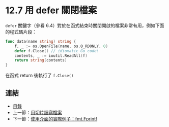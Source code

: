# 12.7 用 defer 關閉檔案

`defer` 關鍵字（參看 6.4）對於在函式結束時關閉開啟的檔案非常有用，例如下面的程式碼片段：

```go
func data(name string) string {
	f, _ := os.OpenFile(name, os.O_RDONLY, 0)
	defer f.Close() // idiomatic Go code!
	contents, _ := ioutil.ReadAll(f)
	return string(contents)
}
```

在函式 return 後執行了 `f.Close()`

## 連結

- [目錄](directory.md)
- 上一節：[用切片讀寫檔案](12.6.md)
- 下一節：[使用介面的實際例子：fmt.Fprintf](12.8.md)